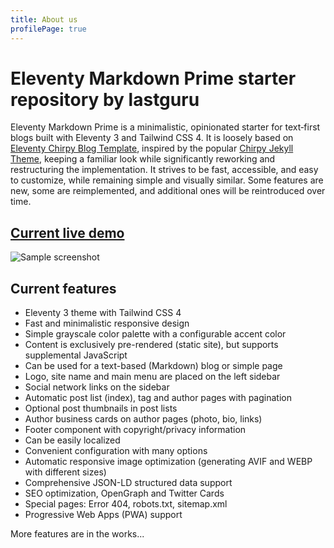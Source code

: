 ```yaml
---
title: About us
profilePage: true
---
```


# Eleventy Markdown Prime starter repository by lastguru

Eleventy Markdown Prime is a minimalistic, opinionated starter for text‑first blogs built with Eleventy 3 and Tailwind CSS 4. It is loosely based on [Eleventy Chirpy Blog Template](https://github.com/muenzpraeger/eleventy-chirpy-blog-template), inspired by the popular [Chirpy Jekyll Theme](https://github.com/cotes2020/jekyll-theme-chirpy), keeping a familiar look while significantly reworking and restructuring the implementation. It strives to be fast, accessible, and easy to customize, while remaining simple and visually similar. Some features are new, some are reimplemented, and additional ones will be reintroduced over time.

## [Current live demo](https://emp-starter.lastguru.dev)

![Sample screenshot](/images/sample.png)

## Current features

- Eleventy 3 theme with Tailwind CSS 4
- Fast and minimalistic responsive design
- Simple grayscale color palette with a configurable accent color
- Content is exclusively pre-rendered (static site), but supports supplemental JavaScript
- Can be used for a text-based (Markdown) blog or simple page
- Logo, site name and main menu are placed on the left sidebar
- Social network links on the sidebar
- Automatic post list (index), tag and author pages with pagination
- Optional post thumbnails in post lists
- Author business cards on author pages (photo, bio, links)
- Footer component with copyright/privacy information
- Can be easily localized
- Convenient configuration with many options
- Automatic responsive image optimization (generating AVIF and WEBP with different sizes)
- Comprehensive JSON-LD structured data support
- SEO optimization, OpenGraph and Twitter Cards
- Special pages: Error 404, robots.txt, sitemap.xml
- Progressive Web Apps (PWA) support

More features are in the works...
